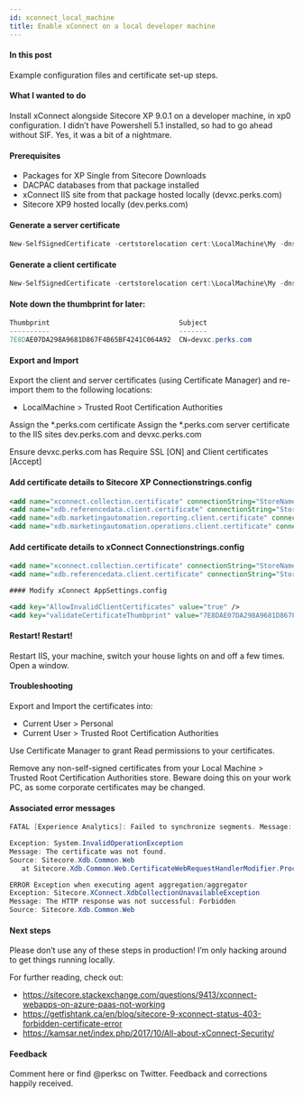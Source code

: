 ```yaml
---
id: xconnect_local_machine
title: Enable xConnect on a local developer machine
---
```


#### In this post
Example configuration files and certificate set-up steps.

#### What I wanted to do

Install xConnect alongside Sitecore XP 9.0.1 on a developer machine, in xp0 configuration. I didn’t have Powershell 5.1 installed, so had to go ahead without SIF. Yes, it was a bit of a nightmare.

#### Prerequisites

- Packages for XP Single from Sitecore Downloads
- DACPAC databases from that package installed
- xConnect IIS site from that package hosted locally (devxc.perks.com)
- Sitecore XP9 hosted locally (dev.perks.com)

#### Generate a server certificate

```csharp
New-SelfSignedCertificate -certstorelocation cert:\LocalMachine\My -dnsname *.perks.com
```

#### Generate a client certificate

```csharp
New-SelfSignedCertificate -certstorelocation cert:\LocalMachine\My -dnsname devxc.perks.com
```

#### Note down the thumbprint for later:

```csharp
Thumbprint                                Subject
----------                                -------
7E8DAE07DA298A9681D867F4B65BF4241C064A92  CN=devxc.perks.com
```

#### Export and Import

Export the client and server certificates (using Certificate Manager) and re-import them to the following locations:

- LocalMachine > Trusted Root Certification Authorities

Assign the *.perks.com certificate
Assign the *.perks.com server certificate to the IIS sites dev.perks.com and devxc.perks.com

Ensure devxc.perks.com has Require SSL [ON] and Client certificates [Accept]

#### Add certificate details to Sitecore XP Connectionstrings.config

```xml
<add name="xconnect.collection.certificate" connectionString="StoreName=My;StoreLocation=LocalMachine;FindType=FindByThumbprint;FindValue=7E8DAE07DA298A9681D867F4B65BF4241C064A92;AllowInvalidClientCertificates=true" />
<add name="xdb.referencedata.client.certificate" connectionString="StoreName=My;StoreLocation=LocalMachine;FindType=FindByThumbprint;FindValue=7E8DAE07DA298A9681D867F4B65BF4241C064A92;AllowInvalidClientCertificates=true" />
<add name="xdb.marketingautomation.reporting.client.certificate" connectionString="StoreName=My;StoreLocation=LocalMachine;FindType=FindByThumbprint;FindValue=7E8DAE07DA298A9681D867F4B65BF4241C064A92;AllowInvalidClientCertificates=true" />
<add name="xdb.marketingautomation.operations.client.certificate" connectionString="StoreName=My;StoreLocation=LocalMachine;FindType=FindByThumbprint;FindValue=7E8DAE07DA298A9681D867F4B65BF4241C064A92;AllowInvalidClientCertificates=true" />
```

#### Add certificate details to xConnect Connectionstrings.config

```xml
<add name="xconnect.collection.certificate" connectionString="StoreName=My;StoreLocation=LocalMachine;FindType=FindByThumbprint;FindValue=7E8DAE07DA298A9681D867F4B65BF4241C064A92;AllowInvalidClientCertificates=true" />
<add name="xdb.referencedata.client.certificate" connectionString="StoreName=My;StoreLocation=LocalMachine;FindType=FindByThumbprint;FindValue=7E8DAE07DA298A9681D867F4B65BF4241C064A92;AllowInvalidClientCertificates=true" />

#### Modify xConnect AppSettings.config

<add key="AllowInvalidClientCertificates" value="true" />
<add key="validateCertificateThumbprint" value="7E8DAE07DA298A9681D867F4B65BF4241C064A92" />
```

#### Restart! Restart!

Restart IIS, your machine, switch your house lights on and off a few times. Open a window.

#### Troubleshooting
Export and Import the certificates into:

- Current User > Personal
- Current User > Trusted Root Certification Authorities

Use Certificate Manager to grant Read permissions to your certificates.

Remove any non-self-signed certificates from your Local Machine > Trusted Root Certification Authorities store. Beware doing this on your work PC, as some corporate certificates may be changed.

#### Associated error messages

```csharp
FATAL [Experience Analytics]: Failed to synchronize segments. Message: Ensure definition type did not complete successfully. StatusCode: 401, ReasonPhrase: 'Invalid certificate', Version: 1.1, Content: System.Net.Http.StreamContent, Headers:
```

```csharp
Exception: System.InvalidOperationException
Message: The certificate was not found.
Source: Sitecore.Xdb.Common.Web
   at Sitecore.Xdb.Common.Web.CertificateWebRequestHandlerModifier.Process(HttpClientHandler handler)
```

```csharp
ERROR Exception when executing agent aggregation/aggregator
Exception: Sitecore.XConnect.XdbCollectionUnavailableException
Message: The HTTP response was not successful: Forbidden
Source: Sitecore.Xdb.Common.Web
```

#### Next steps
Please don’t use any of these steps in production! I’m only hacking around to get things running locally.

For further reading, check out:

- https://sitecore.stackexchange.com/questions/9413/xconnect-webapps-on-azure-paas-not-working 
- https://getfishtank.ca/en/blog/sitecore-9-xconnect-status-403-forbidden-certificate-error
- https://kamsar.net/index.php/2017/10/All-about-xConnect-Security/ 

#### Feedback

Comment here or find @perksc on Twitter. Feedback and corrections happily received.